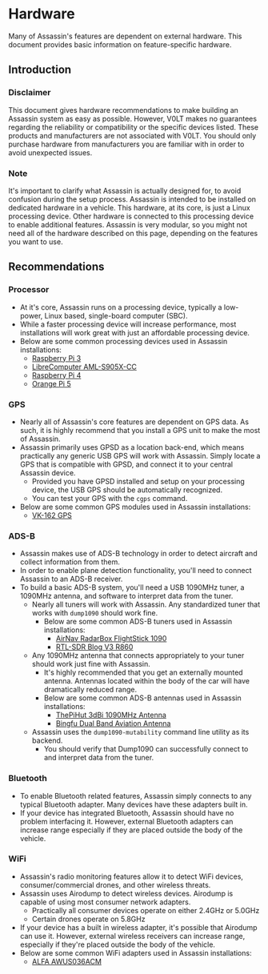 # Hardware

Many of Assassin's features are dependent on external hardware. This document provides basic information on feature-specific hardware.


## Introduction

### Disclaimer

This document gives hardware recommendations to make building an Assassin system as easy as possible. However, V0LT makes no guarantees regarding the reliability or compatibility or the specific devices listed. These products and manufacturers are not associated with V0LT. You should only purchase hardware from manufacturers you are familiar with in order to avoid unexpected issues.

### Note

It's important to clarify what Assassin is actually designed for, to avoid confusion during the setup process. Assassin is intended to be installed on dedicated hardware in a vehicle. This hardware, at its core, is just a Linux processing device. Other hardware is connected to this processing device to enable additional features. Assassin is very modular, so you might not need all of the hardware described on this page, depending on the features you want to use.


## Recommendations

### Processor

- At it's core, Assassin runs on a processing device, typically a low-power, Linux based, single-board computer (SBC).
- While a faster processing device will increase performance, most installations will work great with just an affordable processing device.
- Below are some common processing devices used in Assassin installations:
    - [Raspberry Pi 3](https://www.raspberrypi.com/products/raspberry-pi-3-model-b/)
    - [LibreComputer AML-S905X-CC](https://libre.computer/products/aml-s905x-cc/)
    - [Raspberry Pi 4](https://www.raspberrypi.com/products/raspberry-pi-4-model-b/)
    - [Orange Pi 5](http://www.orangepi.org/html/hardWare/computerAndMicrocontrollers/details/Orange-Pi-5.html)

### GPS

- Nearly all of Assassin's core features are dependent on GPS data. As such, it is highly recommend that you install a GPS unit to make the most of Assassin.
- Assassin primarily uses GPSD as a location back-end, which means practically any generic USB GPS will work with Assassin. Simply locate a GPS that is compatible with GPSD, and connect it to your central Assassin device.
    - Provided you have GPSD installed and setup on your processing device, the USB GPS should be automatically recognized.
    - You can test your GPS with the `cgps` command.
- Below are some common GPS modules used in Assassin installations:
    - [VK-162 GPS](https://www.pishop.us/product/gps-antenna-vk-162/)

### ADS-B

- Assassin makes use of ADS-B technology in order to detect aircraft and collect information from them.
- In order to enable plane detection functionality, you'll need to connect Assassin to an ADS-B receiver.
- To build a basic ADS-B system, you'll need a USB 1090MHz tuner, a 1090MHz antenna, and software to interpret data from the tuner.
    - Nearly all tuners will work with Assassin. Any standardized tuner that works with `dump1090` should work fine.
        - Below are some common ADS-B tuners used in Assassin installations:
            - [AirNav RadarBox FlightStick 1090](https://www.radarbox.com/flightstick1090)
            - [RTL-SDR Blog V3 R860](https://www.ebay.com/itm/272411458376)
    - Any 1090MHz antenna that connects appropriately to your tuner should work just fine with Assassin.
        - It's highly recommended that you get an externally mounted antenna. Antennas located within the body of the car will have dramatically reduced range.
        - Below are some common ADS-B antennas used in Assassin installations:
            - [ThePiHut 3dBi 1090MHz Antenna](https://thepihut.com/products/3dbi-ads-b-1090mhz-sma-antenna-w-magnetic-base)
            - [Bingfu Dual Band Aviation Antenna](https://bingfushop.com/products/bingfu-dual-band-978mhz-1090mhz-5dbi-magnetic-base-sma-male-mcx-antenna-for-aviation-dual-band-978mhz-1090mhz-ads-b-receiver-rtl-sdr-software-defined-radio-usb-stick-dongle-tuner-receiver)
    - Assassin uses the `dump1090-mutability` command line utility as its backend.
        - You should verify that Dump1090 can successfully connect to and interpret data from the tuner.

### Bluetooth

- To enable Bluetooth related features, Assassin simply connects to any typical Bluetooth adapter. Many devices have these adapters built in.
- If your device has integrated Bluetooth, Assassin should have no problem interfacing it. However, external Bluetooth adapters can increase range especially if they are placed outside the body of the vehicle.

### WiFi

- Assassin's radio monitoring features allow it to detect WiFi devices, consumer/commercial drones, and other wireless threats.
- Assassin uses Airodump to detect wireless devices. Airodump is capable of using most consumer network adapters.
    - Practically all consumer devices operate on either 2.4GHz or 5.0GHz
    - Certain drones operate on 5.8GHz
- If your device has a built in wireless adapter, it's possible that Airodump can use it. However, external wireless receivers can increase range, especially if they're placed outside the body of the vehicle.
- Below are some common WiFi adapters used in Assassin installations:
    - [ALFA AWUS036ACM](https://www.alfa.com.tw/products/awus036acm)

